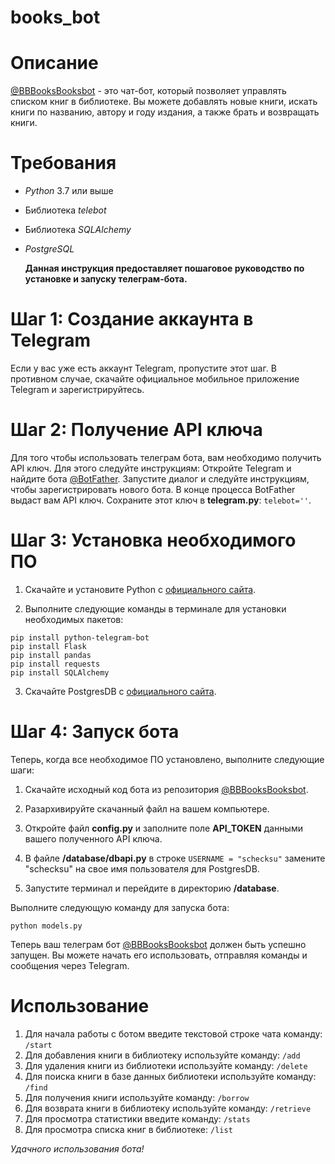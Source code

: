 # books_bot

# Описание

[@BBBooksBooksbot](https://xn--80affa3aj0al.xn--80asehdb/#@BBBooksBooksbot) - это чат-бот, который позволяет управлять списком книг в библиотеке. Вы можете добавлять новые книги, искать книги по названию, автору и году издания, а также брать и возвращать книги.

# Требования

- _Python_ 3.7 или выше
- Библиотека _telebot_
- Библиотека _SQLAlchemy_
- _PostgreSQL_

  __Данная инструкция предоставляет пошаговое руководство по установке и запуску телеграм-бота.__

# Шаг 1: Создание аккаунта в Telegram

Если у вас уже есть аккаунт Telegram, пропустите этот шаг. В противном случае, скачайте официальное мобильное приложение Telegram и зарегистрируйтесь.

# Шаг 2: Получение API ключа

Для того чтобы использовать телеграм бота, вам необходимо получить API ключ. Для этого следуйте инструкциям:
Откройте Telegram и найдите бота [@BotFather](https://xn--80affa3aj0al.xn--80asehdb/#@BotFather).
Запустите диалог и следуйте инструкциям, чтобы зарегистрировать нового бота.
В конце процесса BotFather выдаст вам API ключ. Сохраните этот ключ в __telegram.py__:  ```telebot=''```.

# Шаг 3: Установка необходимого ПО

1. Скачайте и установите Python с [официального сайта](https://www.python.org/downloads/).

2. Выполните следующие команды в терминале для установки необходимых пакетов:
```
pip install python-telegram-bot
pip install Flask
pip install pandas
pip install requests
pip install SQLAlchemy
```
3. Скачайте PostgresDB с [официального сайта](https://www.postgresql.org/download/).

# Шаг 4: Запуск бота

Теперь, когда все необходимое ПО установлено, выполните следующие шаги:

1. Скачайте исходный код бота из репозитория [@BBBooksBooksbot](https://xn--80affa3aj0al.xn--80asehdb/#@BBBooksBooksbot).

2. Разархивируйте скачанный файл на вашем компьютере.

3. Откройте файл __config.py__ и заполните поле __API_TOKEN__ данными вашего полученного API ключа.

4. В файле __/database/dbapi.py__ в строке ```USERNAME = "schecksu"``` замените "schecksu" на свое имя пользователя для PostgresDB.

5. Запустите терминал и перейдите в директорию __/database__.

Выполните следующую команду для запуска бота:
```
python models.py
```
Теперь ваш телеграм бот [@BBBooksBooksbot](https://xn--80affa3aj0al.xn--80asehdb/#@BBBooksBooksbot) должен быть успешно запущен. Вы можете начать его использовать, отправляя команды и сообщения через Telegram.

# Использование

1. Для начала работы с ботом введите текстовой строке чата команду: ```/start```
2. Для добавления книги в библиотеку используйте команду: ```/add```
3. Для удаления книги из библиотеки используйте команду: ```/delete```
4. Для поиска книги в базе данных библиотеки используйте команду: ```/find```
5. Для получения книги используйте команду: ```/borrow```
6. Для возврата книги в библиотеку используйте команду: ```/retrieve```
7. Для просмотра статистики введите команду: ```/stats```
8. Для просмотра списка книг в библиотеке: ```/list```

_Удачного использования бота!_
